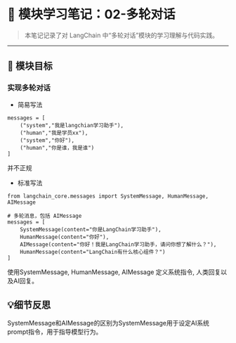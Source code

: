 # 📘 模块学习笔记：02-多轮对话

> 本笔记记录了对 LangChain 中“多轮对话”模块的学习理解与代码实践。

---

## 🧠 模块目标
### 实现多轮对话

- 简易写法
```aiignore
messages = [
    ("system","我是langchian学习助手"),
    ("human","我是学员xx"),
    ("system","你好"),
    ("human","你是谁，我是谁")
]
```
并不正规

- 标准写法
```aiignore
from langchain_core.messages import SystemMessage, HumanMessage, AIMessage

# 多轮消息，包括 AIMessage
messages = [
    SystemMessage(content="你是LangChain学习助手"),
    HumanMessage(content="你好"),
    AIMessage(content="你好！我是LangChain学习助手，请问你想了解什么？"),
    HumanMessage(content="LangChain有什么核心组件？")
]
```
使用SystemMessage, HumanMessage, AIMessage 定义系统指令, 人类回复以及AI回复。


## 💡细节反思

SystemMessage和AIMessage的区别为SystemMessage用于设定AI系统prompt指令，用于指导模型行为。